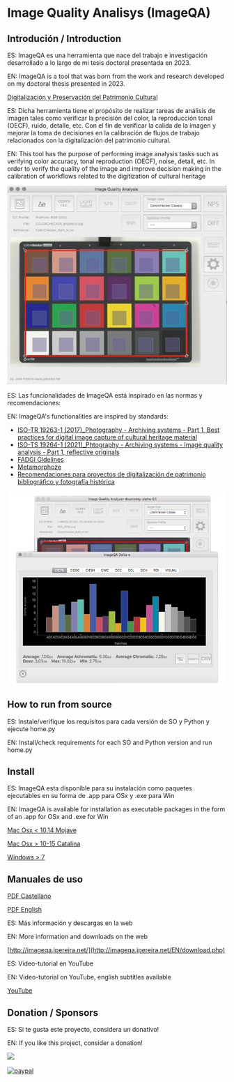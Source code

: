 # Image Quality Analisys (ImageQA)

## Introdución / Introduction

ES: ImageQA es una herramienta que nace del trabajo e investigación desarrollado a lo largo de mi tesis doctoral presentada en 2023.

EN: ImageQA is a tool that was born from the work and research developed on my doctoral thesis presented in 2023.

[Digitalización y Preservación del Patrimonio Cultural](https://amzn.eu/d/eBC221r)

ES: Dicha herramienta tiene el propósito de realizar tareas de análisis de imagen tales como verificar la precisión del color, la reproducción tonal (OECF), ruido, detalle, etc. 
Con el fin de verificar la calida de la imagen y mejorar la toma de decisiones en la calibración de flujos de trabajo relacionados con la digitalización del patrimonio cultural.

EN: This tool has the purpose of performing image analysis tasks such as verifying color accuracy, tonal reproduction (OECF), noise, detail, etc.
In order to verify the quality of the image and improve decision making in the calibration of workflows related to the digitization of cultural heritage


![imageQA](https://github.com/jpereiranet/imageQA/blob/main/img/imageQA_aboutUs.png)

ES: Las funcionalidades de ImageQA está inspirado en las normas y recomendaciones:

EN: ImageQA's functionalities are inspired by standards:

- [ISO-TR 19263-1 (2017)_Photography - Archiving systems - Part 1, Best practices for digital image capture of cultural heritage material](https://www.iso.org/standard/64220.html)
- [ISO-TS 19264-1 (2021)_Phtography - Archiving systems - Image quality analysis - Part 1, reflective originals](https://www.iso.org/standard/79172.html)
- [FADGI Gidelines](https://www.digitizationguidelines.gov/)
- [Metamorphoze](https://www.metamorfoze.nl/english/digitization)
- [Recomendaciones para proyectos de digitalización de patrimonio bibliográfico y fotografía histórica](https://www.libreria.cultura.gob.es/libro/recomendaciones-para-proyectos-de-digitalizacion-de-patrimonio-bibliografico-y-fotografia-historica_5465/)


![imageQA](https://github.com/jpereiranet/imageQA/blob/main/img/ImageQA_de_about.png)


## How to run from source

ES: Instale/verifique los requisitos para cada versión de SO y Python y ejecute home.py

EN: Install/check requirements for each SO and Python version and run home.py

## Install

ES: ImageQA esta disponible para su instalación como paquetes ejecutables en su forma de .app para OSx y .exe para Win

EN: ImageQA is available for installation as executable packages in the form of an .app for OSx and .exe for Win

[Mac Osx < 10.14 Mojave](https://github.com/jpereiranet/imageQA/releases/download/v1.9.2/imageQA_installer_mojave.dmg)

[Mac Osx > 10-15 Catalina](https://github.com/jpereiranet/imageQA/releases/download/v1.9.2/imageQA_installer_catalina.dmg)

[Windows > 7](https://github.com/jpereiranet/imageQA/releases/download/v1.9.2/ImageQA_installer.exe)

## Manuales de uso

[PDF Castellano](https://github.com/jpereiranet/imageQA/blob/main/manuales/imageQA_manual_ES.pdf)

[PDF English](https://github.com/jpereiranet/imageQA/blob/main/manuales/imageQA_handbook_EN.pdf)

ES: Más información y descargas en la web

EN: More information and downloads on the web

[http://imageqa.jpereira.net/](http://imageqa.jpereira.net/EN/download.php)

ES: Video-tutorial en YouTube

EN: Video-tutorial on YouTube, english subtitles available

[YouTube](https://youtu.be/gcl9HSND-rU?si=9VyyoSDM_bAccMW2)

## Donation / Sponsors

ES: Si te gusta este proyecto, considera un donativo!

EN:  If you like this project, consider a donation!

[![](https://img.shields.io/static/v1?label=Sponsor&message=%E2%9D%A4&logo=GitHub&color=%23fe8e86)](https://github.com/sponsors/jpereiranet)

[![paypal](https://www.paypalobjects.com/en_US/ES/i/btn/btn_donateCC_LG.gif)](https://www.paypal.com/cgi-bin/webscr?cmd=_donations&amp;business=TRBTAUMCTFNDA&amp;currency_code=EUR)


